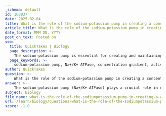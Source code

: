 ```yaml
---
_schema: default
id: 168837
date: 2025-02-04
title: What is the role of the sodium-potassium pump in creating a concentration gradient?
article_title: What is the role of the sodium-potassium pump in creating a concentration gradient?
date_format: MMM DD, YYYY
post_on_text: Posted on
seo:
  title: QuickTakes | Biology
  page_description: >-
    The sodium-potassium pump is essential for creating and maintaining a concentration gradient of sodium ions, which facilitates nutrient absorption in epithelial cells of the small intestine through active transport and co-transport mechanisms.
  page_keywords: >-
    sodium-potassium pump, Na+/K+ ATPase, concentration gradient, active transport, sodium ions, potassium ions, energy, ATP, epithelial cells, small intestine, nutrient absorption, co-transport, secondary active transport
author: QuickTakes
question: >-
    What is the role of the sodium-potassium pump in creating a concentration gradient?
answer: >-
    The sodium-potassium pump (Na+/K+ ATPase) plays a crucial role in creating and maintaining a concentration gradient of sodium ions (Na+) across the plasma membrane of epithelial cells, particularly in the small intestine. Here’s how it functions:\n\n1. **Active Transport Mechanism**: The sodium-potassium pump actively transports sodium ions out of the cell and potassium ions (K+) into the cell. For every three sodium ions pumped out, two potassium ions are brought in. This process requires energy in the form of ATP, making it an active transport mechanism.\n\n2. **Establishment of Sodium Gradient**: By continuously pumping sodium ions out of the cell, the sodium-potassium pump creates a high concentration of sodium outside the cell and a low concentration inside. This difference in concentration is essential for various physiological processes, including nutrient absorption.\n\n3. **Facilitation of Co-Transport**: The sodium gradient established by the sodium-potassium pump is critical for the function of sodium co-transporters. For example, in the small intestine, glucose and amino acids are absorbed through sodium co-transporters that utilize the sodium gradient. As sodium ions move back into the cell down their concentration gradient, they bring glucose or amino acids with them against their own concentration gradient. This process is known as secondary active transport.\n\n4. **Role in Absorption Mechanisms**: The sodium-potassium pump thus indirectly supports the absorption of nutrients by maintaining the necessary sodium gradient. Without this gradient, the co-transport of glucose and amino acids would not be possible, leading to impaired nutrient absorption.\n\nIn summary, the sodium-potassium pump is essential for creating a concentration gradient that facilitates the co-transport of glucose and amino acids into epithelial cells, thereby playing a vital role in nutrient absorption in the small intestine.
subject: Biology
file_name: what-is-the-role-of-the-sodiumpotassium-pump-in-creating-a-concentration-gradient.md
url: /learn/biology/questions/what-is-the-role-of-the-sodiumpotassium-pump-in-creating-a-concentration-gradient
score: -1.0
---
```


&nbsp;